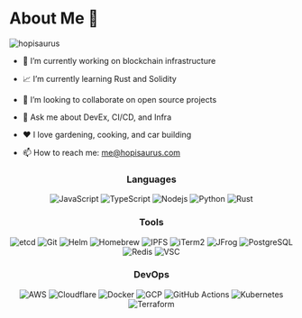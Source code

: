 # About Me 👋

<p align="left"> <img src="https://komarev.com/ghpvc/?username=hopisaurus&label=Profile%20views&color=0e75b6&style=flat" alt="hopisaurus" /> </p>

- 💼 I’m currently working on blockchain infrastructure

- 📈 I’m currently learning Rust and Solidity

- 👯 I’m looking to collaborate on open source projects

- 💨 Ask me about DevEx, CI/CD, and Infra

- ❤️ I love gardening, cooking, and car building

- 📫 How to reach me: me@hopisaurus.com

<div align="center">
  <div>
    <h3>Languages</h3>
    <img alt="JavaScript" src="https://img.shields.io/badge/-JavaScript-F7DF1E?style=flat-square&logo=javascript&logoColor=black" />
    <img alt="TypeScript" src="https://img.shields.io/badge/-TypeScript-007ACC?style=flat-square&logo=typescript&logoColor=white" />
    <img alt="Nodejs" src="https://img.shields.io/badge/-Nodejs-43853d?style=flat-square&logo=Node.js&logoColor=white" />
    <img alt="Python" src="https://img.shields.io/badge/-Python-3776AB?style=flat-square&logo=python&logoColor=white" />
    <img alt="Rust" src="https://img.shields.io/badge/-Rust-DEA584?style=flat-square&logo=rust&logoColor=black" />
    <h3>Tools</h3>
    <img alt="etcd" src="https://img.shields.io/badge/-etcd-419EDA?style=flat-square&logo=etcd&logoColor=white" />
    <img alt="Git" src="https://img.shields.io/badge/-Git-F05032?style=flat-square&logo=git&logoColor=white" />
    <img alt="Helm" src="https://img.shields.io/badge/-Helm-0F1689?style=flat-square&logo=helm&logoColor=white" />
    <img alt="Homebrew" src="https://img.shields.io/badge/-Homebrew-FBB040?style=flat-square&logo=homebrew&logoColor=black" />
    <img alt="IPFS" src="https://img.shields.io/badge/-IPFS-65C2CB?style=flat-square&logo=ipfs&logoColor=white" />
    <img alt="iTerm2" src="https://img.shields.io/badge/-iTerm2-000000?style=flat-square&logo=iterm2&logoColor=white" />
    <img alt="JFrog" src="https://img.shields.io/badge/-JFrog-41BF47?style=flat-square&logo=jfrog&logoColor=white" />
    <img alt="PostgreSQL" src="https://img.shields.io/badge/-PostgreSQL-4169E1?style=flat-square&logo=postgresql&logoColor=white" />
    <img alt="Redis" src="https://img.shields.io/badge/-Redis-DC382D?style=flat-square&logo=redis&logoColor=white" />
    <img alt="VSC" src="https://img.shields.io/badge/-VSCode-007ACC?style=flat-square&logo=visual-studio-code&logoColor=white" />
    <h3>DevOps</h3>
    <img alt="AWS" src="https://img.shields.io/badge/-Amazon_Web_Services-232F3E?style=flat-square&logo=amazon-aws&logoColor=white" />
    <img alt="Cloudflare" src="https://img.shields.io/badge/-Cloudflare-F38020?style=flat-square&logo=cloudflare&logoColor=white" />
    <img alt="Docker" src="https://img.shields.io/badge/-Docker-46a2f1?style=flat-square&logo=docker&logoColor=white" />
    <img alt="GCP" src="https://img.shields.io/badge/-Google_Cloud_Platform-1a73e8?style=flat-square&logo=google-cloud&logoColor=white" />
    <img alt="GitHub Actions" src="https://img.shields.io/badge/-Github_Actions-2088FF?style=flat-square&logo=github-actions&logoColor=white" />
    <img alt="Kubernetes" src="https://img.shields.io/badge/-Kubernetes-326CE5?style=flat-square&logo=kubernetes&logoColor=white" />
    <img alt="Terraform" src="https://img.shields.io/badge/-Terraform-7B42BC?style=flat-square&logo=terraform&logoColor=white" />
  </div>
</div>
